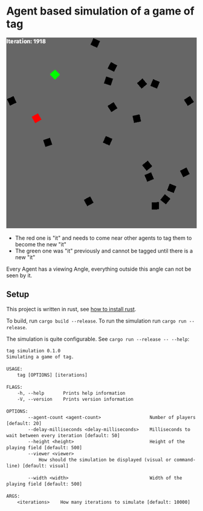 # Agent based simulation of a game of tag

![screenshot](simulation.png)

* The red one is "it" and needs to come near other agents to tag them to become the new "it"
* The green one was "it" previously and cannot be tagged until there is a new "it"

Every Agent has a viewing Angle, everything outside this angle can not be seen by it.

## Setup

This project is written in rust, see [how to install rust](https://www.rust-lang.org/tools/install).

To build, run `cargo build --release`. To run the simulation run `cargo run --release`.

The simulation is quite configurable. See `cargo run --release -- --help`:
```
tag simulation 0.1.0
Simulating a game of tag.

USAGE:
    tag [OPTIONS] [iterations]

FLAGS:
    -h, --help       Prints help information
    -V, --version    Prints version information

OPTIONS:
        --agent-count <agent-count>                  Number of players [default: 20]
        --delay-milliseconds <delay-milliseconds>    Milliseconds to wait between every iteration [default: 50]
        --height <height>                            Height of the playing field [default: 500]
        --viewer <viewer>
            How should the simulation be displayed (visual or command-line) [default: visual]

        --width <width>                              Width of the playing field [default: 500]

ARGS:
    <iterations>    How many iterations to simulate [default: 10000]
```
